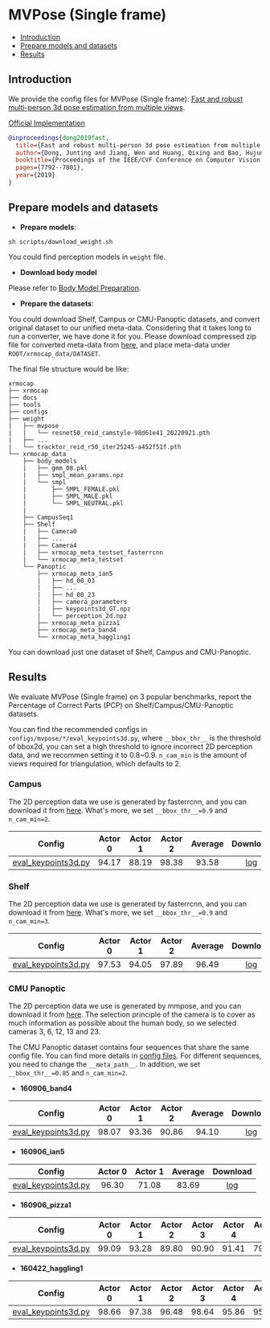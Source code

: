# MVPose (Single frame)

- [Introduction](#introduction)
- [Prepare models and datasets](#prepare-models-and-datasets)
- [Results](#results)

## Introduction

We provide the config files for MVPose (Single frame): [Fast and robust multi-person 3d pose estimation from multiple views](https://zju3dv.github.io/mvpose/).

[Official Implementation](https://github.com/zju3dv/mvpose)

```BibTeX
@inproceedings{dong2019fast,
  title={Fast and robust multi-person 3d pose estimation from multiple views},
  author={Dong, Junting and Jiang, Wen and Huang, Qixing and Bao, Hujun and Zhou, Xiaowei},
  booktitle={Proceedings of the IEEE/CVF Conference on Computer Vision and Pattern Recognition},
  pages={7792--7801},
  year={2019}
}
```
## Prepare models and datasets

- **Prepare models**:

```
sh scripts/download_weight.sh
```
You could find perception models in `weight` file.

- **Download body model**

Please refer to [Body Model Preparation](../../docs/en/getting_started.md#body-model-preparation-optional).

- **Prepare the datasets**:

You could download Shelf, Campus or CMU-Panoptic datasets, and convert original dataset to our unified meta-data. Considering that it takes long to run a converter, we have done it for you. Please download compressed zip file for converted meta-data from [here](../../docs/en/dataset_preparation.md), and place meta-data under `ROOT/xrmocap_data/DATASET`.

The final file structure would be like:

```text
xrmocap
├── xrmocap
├── docs
├── tools
├── configs
├── weight
|   ├── mvpose
|   |   └── resnet50_reid_camstyle-98d61e41_20220921.pth
|   ├── ...
|   └── tracktor_reid_r50_iter25245-a452f51f.pth
└── xrmocap_data
    ├── body_models
    |   ├── gmm_08.pkl
    |   ├── smpl_mean_params.npz
    |   └── smpl
    |       ├── SMPL_FEMALE.pkl
    |       ├── SMPL_MALE.pkl
    |       └── SMPL_NEUTRAL.pkl
    |
    ├── CampusSeq1
    ├── Shelf
    |   ├── Camera0
    |   ├── ...
    |   ├── Camera4
    |   ├── xrmocap_meta_testset_fasterrcnn
    |   └── xrmocap_meta_testset
    └── Panoptic
        ├── xrmocap_meta_ian5
        |   ├── hd_00_03
        |   ├── ...
        |   ├── hd_00_23
        |   ├── camera_parameters
        |   ├── keypoints3d_GT.npz
        |   └── perception_2d.npz
        ├── xrmocap_meta_pizza1
        ├── xrmocap_meta_band4
        └── xrmocap_meta_haggling1
```
You can download just one dataset of Shelf, Campus and CMU-Panoptic.

## Results

We evaluate MVPose (Single frame) on 3 popular benchmarks, report the Percentage of Correct Parts (PCP) on Shelf/Campus/CMU-Panoptic datasets.

You can find the recommended configs in `configs/mvpose/*/eval_keypoints3d.py`, where `__bbox_thr__` is the threshold of bbox2d, you can set a high threshold to ignore incorrect 2D perception data, and we recommen setting it to 0.8~0.9. `n_cam_min` is the amount of views required for triangulation, which defaults to 2.


### Campus

The 2D perception data we use is generated by fasterrcnn, and you can download it from [here](/docs/en/dataset_preparation.md#download-converted-meta-data). What's more, we set `__bbox_thr__=0.9` and `n_cam_min=2`.

| Config | Actor 0 | Actor 1 | Actor 2 | Average | Download |
|:------:|:-------:|:--------:|:--------:|:--------:|:--------:|
| [eval_keypoints3d.py](./campus_config/eval_keypoints3d.py) | 94.17 | 88.19 | 98.38 | 93.58 | [log](https://openxrlab-share-mainland.oss-cn-hangzhou.aliyuncs.com/xrmocap/logs/MVPose/campus.zip) |


### Shelf

The 2D perception data we use is generated by fasterrcnn, and you can download it from [here](/docs/en/dataset_preparation.md#download-converted-meta-data). What's more, we set `__bbox_thr__=0.9` and `n_cam_min=3`.

| Config | Actor 0 | Actor 1 | Actor 2 | Average | Download |
|:------:|:-------:|:--------:|:--------:|:--------:|:--------:|
| [eval_keypoints3d.py](./shelf_config/eval_keypoints3d.py) | 97.53 | 94.05 | 97.89 | 96.49 | [log](https://openxrlab-share-mainland.oss-cn-hangzhou.aliyuncs.com/xrmocap/logs/MVPose/shelf.zip) |


### CMU Panoptic

The 2D perception data we use is generated by mmpose, and you can download it from [here](/docs/en/dataset_preparation.md#download-converted-meta-data). The selection principle of the camera is to cover as much information as possible about the human body, so we selected cameras 3, 6, 12, 13 and 23.

The CMU Panoptic dataset contains four sequences that share the same config file. You can find more details in [config files](panoptic_config/eval_keypoints3d.py). For different sequences, you need to change the `__meta_path__`. In addition, we set `__bbox_thr__=0.85` and `n_cam_min=2`.

- **160906_band4**

| Config | Actor 0 | Actor 1 | Actor 2 | Average | Download |
|:-------:|:--------:|:--------:|:--------:|:--------:|:--------:|
| [eval_keypoints3d.py](./panoptic_config/eval_keypoints3d.py) | 98.07 | 93.36 | 90.86 | 94.10 | [log](https://openxrlab-share-mainland.oss-cn-hangzhou.aliyuncs.com/xrmocap/logs/MVPose/panoptic.zip) |

- **160906_ian5**

| Config | Actor 0 | Actor 1 | Average | Download |
|:-------:|:--------:|:--------:|:--------:|:--------:|
| [eval_keypoints3d.py](./panoptic_config/eval_keypoints3d.py) | 96.30 | 71.08 | 83.69 | [log](https://openxrlab-share-mainland.oss-cn-hangzhou.aliyuncs.com/xrmocap/logs/MVPose/panoptic.zip) |

- **160906_pizza1**

| Config | Actor 0 | Actor 1 | Actor 2 | Actor 3 | Actor 4 | Actor 5 | Actor 6 | Average | Download |
|:-------:|:--------:|:--------:|:--------:|:--------:|:--------:|:--------:|:--------:|:--------:|:--------:|
| [eval_keypoints3d.py](./panoptic_config/eval_keypoints3d.py) | 99.09 | 93.28 | 89.80 | 90.90 | 91.41 | 79.75 | 93.12 | 91.05 | [log](https://openxrlab-share-mainland.oss-cn-hangzhou.aliyuncs.com/xrmocap/logs/MVPose/panoptic.zip) |

- **160422_haggling1**

| Config | Actor 0 | Actor 1 | Actor 2 | Actor 3 | Actor 4 | Actor 5 | Actor 6 | Actor 7 | Actor 8 | Actor 9 | Actor 10 | Actor 11 | Actor 12 | Actor 13 | Actor 14 | Actor 15 | Actor 16 | Actor 17 | Average | Download |
|:-------:|:--------:|:--------:|:--------:|:--------:|:--------:|:-------:|:--------:|:--------:|:--------:|:--------:|:--------:|:-------:|:--------:|:--------:|:--------:|:--------:|:--------:|:--------:|:--------:|:--------:|
| [eval_keypoints3d.py](./panoptic_config/eval_keypoints3d.py) | 98.66 | 97.38 | 96.48 | 98.64 | 95.86 | 95.59 | 89.82 | 81.03 | 97.13 | 91.16 | 98.77 | 97.65 | 89.18 | 93.45 | 97.23 | 93.13 | 98.15 | 89.82 | 94.40 | [log](https://openxrlab-share-mainland.oss-cn-hangzhou.aliyuncs.com/xrmocap/logs/MVPose/panoptic.zip) |
